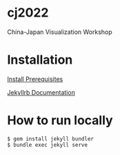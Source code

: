 # cj2022

China-Japan Visualization Workshop

# Installation

[Install Prerequisites](https://jekyllrb.com/docs/installation/)

[Jekyllrb Documentation](https://jekyllrb.com/docs/)

# How to run locally

```
$ gem install jekyll bundler
$ bundle exec jekyll serve
```
